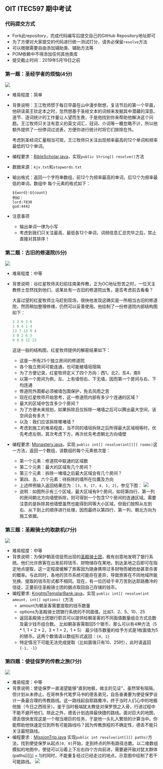 ## OIT ITEC597 期中考试

### 代码提交方式
* Fork此repository，完成代码编写后提交自己的GitHub Repository地址即可
* 为了方便对大家提交的代码进行统一测试打分，请务必保留`resolve`方法
* 可以根据需要自由添加辅助类、辅助方法等
* POM依赖中不得添加任何其他类库
* 提交截止时间：2019年5月19日之前


### 第一题：圣经学者的烦恼(4分)
![](src/main/resources/bible-scholar.jfif)
* 难易程度：简单
* 背景说明：王江牧师惯于每日早晨在山中漫步默想，复活节后的第一个早晨，他研读英王钦定本之时，忽然想基于圣经文本的词频来发掘其中潜藏的深意。逐节、逐词统计的工作量让人望而生畏，于是他找到你来帮助他解决这个问题。王江牧师只关注有意义的英文词汇，冠词、介词等一概忽略不计，所以他额外提供了一份停词过滤表，方便你进行统计时将它们排除在外。  

  考虑到圣经词汇量相当可观，王江牧师只关注出现频率最高的12个单词和频率最低的12个单词。
* 编程要求：[BibleScholar.java](src/main/java/BibleScholar.java)，实现`public String[] resolve()`方法
* 数据来源：`kjv.txt`和`stopwords.txt`
* 输出格式：返回一个字符串数组，前12个为频率最高的单词，后12个为频率最低的单词。数组中
每个元素的格式如下：  
  ```
  ${word}:${count}
  例如：
  lord:7830
  god:4442
  ```
* 注意事项
  + 输出单词一律为小写
  + 考虑到我们只关注最高、最低各12个单词，词频信息汇总完毕之后，禁止直接对其排序！


### 第二题：古旧的修道院(5分)
![](src/main/resources/monastery.jfif)
* 难易程度：中等
* 背景说明：谷红星牧师夫妇前往南美传教，正为OC地址愁苦之时，一位天主教修士忽然找到他们，说某处有一古旧的修道院出售，是否考虑前去看看？  

  大喜过望的红星牧师立马赶到现场，很快他发现这确实是一所相当古旧的修道院，然而稍加整理修缮，仍然可以妥善使用。他绘制了一份修道院内部结构图如下：
  ```java
  3 2 6 3 6
  1 8 4 1 4
  13 7 13 9 4
  3 0 2 6 5
  9 8 8 12 13
  ```

  这谜一般的结构图，红星牧师提供的解密结果如下：
  + 这是一所有25个独立房间的修道院
  + 各个独立房间可能连通，也可能被墙垣阻隔
  + 为了方便记录，红星牧师定义了四个方向：西1，北2，东4，南8
  + 以第一个房间为例，左、上有墙但右、下无墙，因而第一个房间与右、下均连通
  + 修道院外围都必须被墙包围保护，免去风雨之苦
  + 现在红星牧师开始思考，这一修道院内部有多少个连通的区域？
  + 最大的区域中包含多少个房间？
  + 为了方便未来规划，如果拆除且仅拆除一堵墙之后可以腾出最大空间，该空间会有多大？
  + 以及：我们应该拆除哪堵墙？
  + 考虑到施工的难易程度，当不同的墙垣拆除之后所得最大区域相等时，优先考虑左侧，其次考虑下方，再次优先考虑朝北方向墙壁
* 编程要求: [Monastery.java](src/main/java/Monastery.java)，实现
`public int[] resolve(int[][] rooms)`这一方法，返回一个数组，该数组的每个元素依次是：
  + 第一个元素：修道院中联通的区域数
  + 第二个元素：最大的区域有几个房间？
  + 第三个元素：拆除一堵墙之后最大区域会有几个房间？
  + 第四、五、六个元素：待拆除的墙所在位置及方向
  + 上述样例输入返回结果应为：`[3, 9, 17, 4, 1, 2]`，参见下图：
  ![](src/main/resources/map.png)
  + 说明：如图所示有三个区域，最大区域有9个房间，如将第四行、第一列的房间朝北方向墙壁拆除，则可得到一个包含17个房间的连通区域。需要注意的是拆除其他墙壁虽然也能得到同等大小区域，但我们按照从左到右、从下到上的顺序进行处理，因而最终以第四行、第一列、朝北方向为施工依据。


### 第三题：圣殿骑士的取款机(7分)
![](src/main/resources/templar-castle.jfif)
* 难易程度：中等
* 背景说明：为保护朝圣信徒而出现的[圣殿骑士团](https://en.wikipedia.org/wiki/Knights_Templar)，极有创意地发明了银行系统。他们允许旅客在出发前将钱币、财物储存在某地，到达圣地之后即可在指定地点提取，这一定程度缓解了旅客因为随身携带过多财物而被抢劫甚至杀害的概率。与此同时，各地的货币系统可能存在差异，导致旅客在不同地域所能兑换、提取的钱币形式都不相同。现在，有一位历经千辛万苦到达耶路撒冷的信徒，正要前往圣殿骑士团的据点取回自己存储的钱币。
* 编程要求: [KnightsTemplarBank.java](src/main/java/KnightsTemplarBank.java)，实现
`public int[] resolve(int amount, int[] options) {`方法
  + amount为朝圣客需要提取的钱币数量
  + options为圣殿骑士团银行系统的不同面值，比如1、2、5、10、25
  + 返回圣殿骑士团银行职员可以提供给朝圣客的不同面值数量组合方式总数及最少钱币组合数。
  比如朝圣客需取回5个银币，那么可以有4种方法（5 * 1, 1 + 2 * 2，3 * 1 + 2，1 * 5）
  最少钱币数量的给予方式是1枚面值为5的银币。这两个数值请以数组形式返回：`{4, 1}`
  + 特定情况下可能无法完成提取（比如面值只有10、25时），此时请返回`{-1, -1}`


### 第四题：使徒保罗的传教之旅(7分)
![](src/main/resources/trip.jfif)
* 难易程度：中等
* 背景说明：使徒保罗一直渴望能够“直到地极，做主的见证”，虽然常有阻隔，但计划从未停止。在哥林多代笔罗马书的德丢弟兄，自告奋勇要为使徒保罗设计一条最合理的传教路线。这一路线起自耶路撒冷，终于当时人们心中的地极他施（今日之西班牙）。鉴于当时极端犹太教徒对保罗恨之入骨，行进过程中不能不避开他们。除此之外，德丢计划选择最快捷的路线。面对巨大的地图，德丢很快发现这是一个相当艰巨的任务，于是他一头扎入繁琐的计算当中。你能帮助他快速定位到所有可能路线吗？因为传教旅程的不确定性，德丢不能只关注最短路线。
* 编程要求：[MissionTrip.java](src/main/java/MissionTrip.java)
  实现`public int resolve(int[][] paths)`方法，找到使徒保罗从起点`[0, 0]`开始，走到终点的所有路径总数。以二维数组模拟的地图中，使徒可以沿着上下左右四个方向前进，需要避开敌对犹太群体(paths[i][j] = 1)的同时，不能重复经过已经走过的地点，示意图中绘制了若干可能路线。
![](src/main/resources/mission-trip.png)


